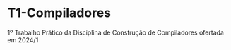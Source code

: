 # T1-Compiladores
1º Trabalho Prático da Disciplina de Construção de Compiladores ofertada em 2024/1
